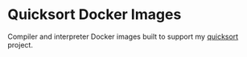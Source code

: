 # Quicksort Docker Images

Compiler and interpreter Docker images built to support my [quicksort](https://github.com/ruippeixotog/quicksort) project.
